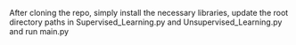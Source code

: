 After cloning the repo, simply install the necessary libraries, update the root directory paths in Supervised_Learning.py and Unsupervised_Learning.py and run main.py